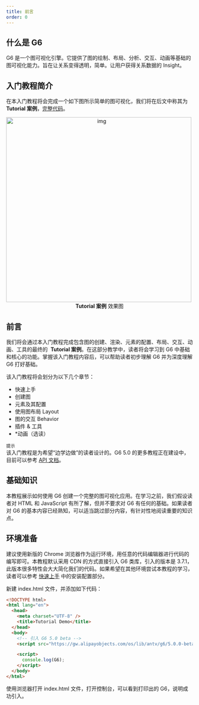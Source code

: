 ```yaml
---
title: 前言
order: 0
---
```


## 什么是 G6

G6 是一个图可视化引擎。它提供了图的绘制、布局、分析、交互、动画等基础的图可视化能力。旨在让关系变得透明，简单。让用户获得关系数据的 Insight。

## 入门教程简介

在本入门教程将会完成一个如下图所示简单的图可视化，我们将在后文中称其为 **Tutorial 案例**，<a href='https://codesandbox.io/s/g6-v5-tutorial-j67vnm?file=/index.js' target='_blank'>完整代码</a>。

<img src='https://mdn.alipayobjects.com/huamei_qa8qxu/afts/img/A*9VQjTp0Ipi8AAAAAAAAAAAAADmJ7AQ/original' style="text-align: center;" width=500 alt='img' />

<div style="text-align: center;"><b>Tutorial 案例</b> 效果图</div>

## 前言

我们将会通过本入门教程完成包含图的创建、渲染、元素的配置、布局、交互、动画、工具的最终的  **Tutorial 案例**。在这部分教学中，读者将会学习到 G6 中基础和核心的功能。掌握该入门教程内容后，可以帮助读者初步理解 G6 并为深度理解 G6 打好基础。

该入门教程将会划分为以下几个章节：

- 快速上手
- 创建图
- 元素及其配置
- 使用图布局 Layout
- 图的交互 Behavior
- 插件 & 工具
- \*动画（选读）

`提示` <br />该入门教程是为希望“边学边做”的读者设计的。G6 5.0 的更多教程正在建设中，目前可以参考 [API 文档](https://g6-next.antv.antgroup.com/apis)。

## 基础知识

本教程展示如何使用 G6 创建一个完整的图可视化应用。在学习之前，我们假设读者对 HTML 和 JavaScript 有所了解，但并不要求对 G6 有任何的基础。如果读者对 G6 的基本内容已经熟知，可以适当跳过部分内容，有针对性地阅读重要的知识点。

## 环境准备

建议使用新版的 Chrome 浏览器作为运行环境，用任意的代码编辑器进行代码的编写即可。本教程默认采用 CDN 的方式直接引入 G6 类库，引入的版本是 3.7.1，此版本很多特性会大大简化我们的代码。如果希望在其他环境尝试本教程的学习，读者可以参考 [快速上手](https://g6-next.antv.antgroup.com/manual/getting-started) 中的安装配置部分。

新建 index.html 文件，并添加如下代码：

```html
<!DOCTYPE html>
<html lang="en">
  <head>
    <meta charset="UTF-8" />
    <title>Tutorial Demo</title>
  </head>
  <body>
    <!-- 引入 G6 5.0 beta -->
    <script src="https://gw.alipayobjects.com/os/lib/antv/g6/5.0.0-beta.10/dist/g6.min.js"></script>

    <script>
      console.log(G6);
    </script>
  </body>
</html>
```

使用浏览器打开 index.html 文件，打开控制台，可以看到打印出的 G6，说明成功引入。
